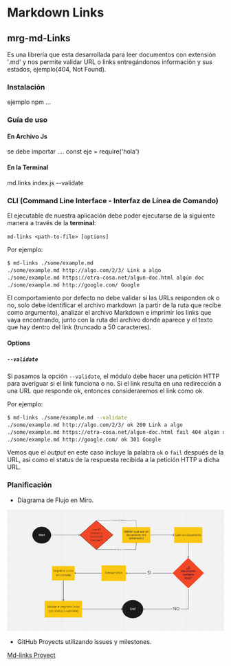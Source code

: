 # Markdown Links

## mrg-md-Links
Es una librería que esta desarrollada para leer documentos con extensión '.md' y nos permite validar URL o links entregándonos información y sus estados, ejemplo(404, Not Found). 

### Instalación
ejemplo npm ...

### Guía de uso

#### En Archivo Js
se debe importar .... const eje = require('hola')

#### En la Terminal
md.links index.js --validate

### CLI (Command Line Interface - Interfaz de Línea de Comando)
El ejecutable de nuestra aplicación debe poder ejecutarse de la siguiente
manera a través de la **terminal**:

`md-links <path-to-file> [options]`

Por ejemplo:

```sh
$ md-links ./some/example.md
./some/example.md http://algo.com/2/3/ Link a algo
./some/example.md https://otra-cosa.net/algun-doc.html algún doc
./some/example.md http://google.com/ Google
```

El comportamiento por defecto no debe validar si las URLs responden ok o no,
solo debe identificar el archivo markdown (a partir de la ruta que recibe como
argumento), analizar el archivo Markdown e imprimir los links que vaya
encontrando, junto con la ruta del archivo donde aparece y el texto
que hay dentro del link (truncado a 50 caracteres).

#### Options

##### `--validate`

Si pasamos la opción `--validate`, el módulo debe hacer una petición HTTP para
averiguar si el link funciona o no. Si el link resulta en una redirección a una
URL que responde ok, entonces consideraremos el link como ok.

Por ejemplo:

```sh
$ md-links ./some/example.md --validate
./some/example.md http://algo.com/2/3/ ok 200 Link a algo
./some/example.md https://otra-cosa.net/algun-doc.html fail 404 algún doc
./some/example.md http://google.com/ ok 301 Google
```

Vemos que el _output_ en este caso incluye la palabra `ok` o `fail` después de
la URL, así como el status de la respuesta recibida a la petición HTTP a dicha
URL.

### Planificación

 * Diagrama de Flujo en Miro. 

![diagrama de flujo](imagenes/diagramadeflujo.png)

* GitHub Proyects utilizando issues y milestones. 

[Md-links Proyect](https://github.com/MacarenaRivera/SCL018-md-links/projects/1)
